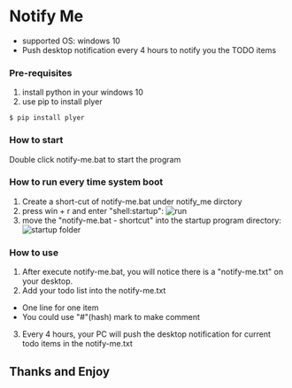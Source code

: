 # Notify Me

* supported OS: windows 10
* Push desktop notification every 4 hours to notify you the TODO items



### Pre-requisites
1. install python in your windows 10
2. use pip to install plyer

```
$ pip install plyer
```

### How to start

Double click notify-me.bat to start the program

### How to run every time system boot
1. Create a short-cut of notify-me.bat under notify_me dirctory
2. press win + r and enter "shell:startup":
  ![run](https://lh3.googleusercontent.com/1FL17gW0BCTsxSOWMOg6B40J-jZOK7Q1mc745ZTBRePsfgT3RT9x3xA32deC4hmwjiUh9Kxe-3eNCdQFVoVR90kOgCG11IxilIRuCvWTcKG6RIz-DI7ahGmENoCj1Ontt5IT1_AkXpWMBoHfLng4U7N5KXVt_R76gFAAFyMC6fT7MNEWJh5T7ET4WFy0tfve6mONr1SbNInfuu9ImH0nKtpsBcEHJn-KkbqinKjIyFVMIw0Emw5ASWNYMrfjgkLv-dmtNMUnMFl55H3mxvK4oAZhEPgccWrfuEw3-dc3PeDRcyjYvEMr_Ymn5qzL-QzbN2kNLHubeO44a2DNgiL_mlVdxEIUgNxNiQXe167qAIU2AhufeLKv8cJeJvdohZjJwMrZd3zB7iyHSmzVQQZs0VLGa02AW1VD0gieCK37y3wy5LLmFEe_5FvsKajR6Gyb2XZ9kfSHdDqaeQ8yq1quzDwitq9Q_2FNqqISNuyvYewaZ3Y-YfnnwEoaXbU0PDHR7xOM1zeqCUxXUNzdfLnat2_43EVkeqTxALUy7g3_8rhiGdCJDRk3zHZxYUMHYEahTMvbe624yrmmUMlW-hNmYhWMYVVhY-BikjuagvF4DDQjrNZUHzNHx8gSHuFrKt4eJgcYSHJEmsPYv99GSPQDtaigTk-74KbB3wjxBnBiqiIdkPKTb7s4T1TaQiTWDnA=w824-h478-no?authuser=0)
3. move the "notify-me.bat - shortcut" into the startup program directory:
  ![startup folder](https://lh3.googleusercontent.com/YWlwzc5PS06FBjeLbKvVnoBUJr_TN8oIXCWyJ5pb7yGOeeZzxCLoj-3KIsGzrcsH-vn82-KNSRELfNW5aT8IypdVWL186ryrPHogSTkeHypUcKSjRYtq9mv1j_2GWwWZVlbvtUeFlT82Mic2qz1yIYU7rXM1QU98CkxG7QWWrS5Pk3UDPYE0DgXWEmgnYScdLLzY-eykrFbGDBvTR0OsFtdZNnxu-pC65zVoiZ3pRL3LVrGR_YDyWq70ur0_oZ6v0yV-ObyEgQBzoRtZBdY3VsOTexpe0ypPR21Ad9OKMK1FIKsnbNnmnxPKiHAeNVGaAXvR2Zil2p2Oqj5EpkCMLbOoq0FPrviYksDrzmCwAvs9FEzHXydkS_1k3FhQHNqIfS0lGnL6rJZma7-gXJO99Hhpte9J4Y05iMH-qVTMesFhCy87I3juYbQkpKI67iWqa1Ee2KFIO9oPqot7seo4iNc6v3IrxNUt0pR9qmMkMftX3W5TPp1wwAEEq5UOdSyzMEf3yO7xPHICsR5FChp9IUkiIRUGTxMotGXjDWL9QaM0mJ5EkbxGWOEkB6734Aqg-Hu_4PE-v3Lxu5fqN4y8Ps9TIYtiSN-7FHKciEYviA9cFROPCLFdUJ2vzlRkXiWSH1I1MTWdLRNUMb1EjGD5HfXYljJF1JDFkwLgmKIWb_q_ja9RB7hcOcRsIOwK-g4=w1218-h294-no?authuser=0)

### How to use

1. After execute notify-me.bat, you will notice there is a "notify-me.txt" on your desktop.
2. Add your todo list into the notify-me.txt 
  - One line for one item
  - You could use "#"(hash) mark to make comment
3. Every 4 hours, your PC will push the desktop notification for current todo items in the notify-me.txt

## Thanks and Enjoy





